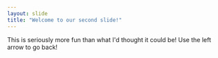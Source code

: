 ```yaml
---
layout: slide
title: "Welcome to our second slide!"
---
```

This is seriously more fun than what I'd thought it could be!
Use the left arrow to go back!
